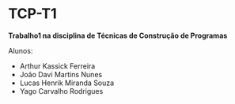 # TCP-T1
**Trabalho1 na disciplina de Técnicas de Construção de Programas**

Alunos:
* Arthur Kassick Ferreira
* João Davi Martins Nunes
* Lucas Henrik Miranda Souza
* Yago Carvalho Rodrigues


